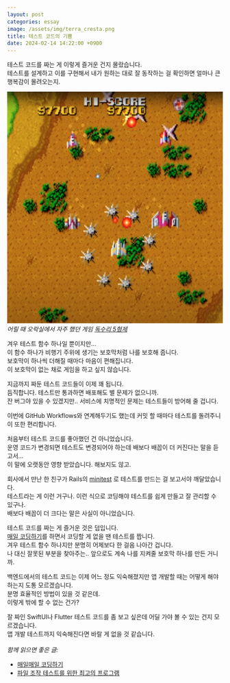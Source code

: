 ```yaml
---
layout: post
categories: essay
image: /assets/img/terra_cresta.png
title: 테스트 코드의 기쁨
date: 2024-02-14 14:22:00 +0900
---
```


테스트 코드를 짜는 게 이렇게 즐거운 건지 몰랐습니다.  
테스트를 설계하고 이를 구현해서 내가 원하는 대로 잘 동작하는 걸 확인하면 얼마나 큰 행복감이 몰려오는지.

![오락실 독수리 5형제 비행기 게임](/assets/img/terra_cresta.png)  
*어릴 때 오락실에서 자주 했던 게임 [독수리 5형제](https://www.youtube.com/watch?v=cBil3cIMUPQ&t=579s)*

겨우 테스트 함수 하나일 뿐이지만...  
이 함수 하나가 비행기 주위에 생기는 보호막처럼 나를 보호해 줍니다.  
보호막이 하나씩 더해질 때마다 마음이 편해집니다.  
이 보호막이 없는 채로 게임을 하고 싶지 않습니다.

지금까지 짜둔 테스트 코드들이 이제 꽤 됩니다.  
듬직합니다. 테스트만 통과하면 배포해도 별 문제가 없으니까.  
잔 버그야 있을 수 있겠지만.. 서비스에 치명적인 문제는 테스트들이 방어해 줄 겁니다.

이번에 GitHub Workflows와 연계해두기도 했는데 커밋 할 때마다 테스트를 돌려주니 이 또한 편리합니다.  

처음부터 테스트 코드를 좋아했던 건 아니었습니다.  
운영 코드가 변경되면 테스트도 변경되어야 하는데 배보다 배꼽이 더 커진다는 말을 듣고서...  
이 말에 오랫동안 영향 받았습니다. 해보지도 않고.

회사에서 만난 한 친구가 Rails의 [minitest](https://github.com/minitest/minitest) 로 테스트를 만드는 걸 보고서야 깨달았습니다.  
테스트라는 게 이런 거구나. 이런 식으로 코딩해야 테스트를 쉽게 만들고 잘 관리할 수 있구나.  
배보다 배꼽이 더 크다는 말은 사실이 아니었습니다.

테스트 코드를 짜는 게 즐거운 것은 덤입니다.  
[매일 코딩하기](/essay/2022/01/05/daily-coding.html)를 하면서 코딩할 게 없을 땐 테스트를 짭니다.  
겨우 테스트 함수 하나지만 분명히 어제보다 한 걸음 나아간 겁니다.  
나 대신 잘못된 부분을 찾아주는.. 앞으로도 계속 나를 지켜줄 보호막 하나를 만든 거니까.

백엔드에서의 테스트 코드는 이제 어느 정도 익숙해졌지만 앱 개발할 때는 어떻게 해야 하는지 도통 모르겠습니다.  
분명 효율적인 방법이 있을 것 같은데.  
이렇게 밖에 할 수 없는 건가?  

잘 짜인 SwiftUI나 Flutter 테스트 코드를 좀 보고 싶은데 어딜 가야 볼 수 있는 건지 모르겠습니다.  
앱 개발 테스트까지 익숙해진다면 바랄 게 없을 것 같습니다.
<br>
<br>
*함께 읽으면 좋은 글:*
* [매일매일 코딩하기](/essay/2022/01/05/daily-coding.html)
* [파일 조작 테스트를 위한 최고의 프로그램](/programming/2010/12/27/파일-조작-테스트를-위한-최고의-프로그램.html)
